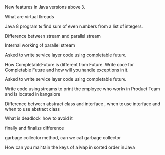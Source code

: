 New features in Java versions above 8. 

What are virtual threads 

Java 8 program to find sum of even numbers from a list of integers.


Difference between stream and parallel stream

Internal working of parallel stream

Asked to write service layer code using completable future.

How CompletableFuture is different from Future. Write code for Completable Future and how will you handle exceptions in it.

Asked to write service layer code using completable future.
   
Write code using streams to print the employee who works in Product Team and Is located in
bangalore

Difference between abstract class and interface , when to use interface and when to use abstract class

What is deadlock, how to avoid it

finally and finalize difference

garbage collector method, can we call garbage collector 

How can you maintain the keys of a Map in sorted order in Java



